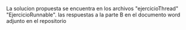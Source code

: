 La solucion propuesta se encuentra en los archivos "ejercicioThread" "EjercicioRunnable".  las respuestas a la parte B en el documento word adjunto en el repositorio
